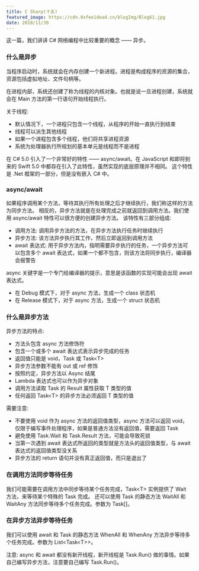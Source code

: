 ```yaml
---
title: C Sharp(十五)
featured_image: https://cdn.0xfee1dead.cn/blogImg/Blog61.jpg
date: 2018/11/30
---
```


这一篇，我们讲讲 C# 网络编程中比较重要的概念 —— 异步。

### 什么是异步
当程序启动时，系统就会在内存创建一个新进程。进程是构成程序的资源的集合，资源包括虚拟地址、文件句柄等。

在进程内部，系统还创建了称为线程的内核对象。也就是说一旦进程创建，系统就会在 Main 方法的第一行语句开始线程执行。

关于线程: 
- 默认情况下，一个进程只包含一个线程，从程序的开始一直执行到结束
- 线程可以派生其他线程
- 如果一个进程包含多个线程，他们将共享进程资源
- 系统为处理器执行所规划的基本单元是线程而不是进程

在 C# 5.0 引入了一个非常好的特性 —— async/await。在 JavaScript 和即将到来的 Swift 5.0 中都存在引入了此特性，虽然实现的底层原理并不相同。
这个特性是 .Net 框架的一部分，但是没有嵌入 C# 中。

### async/await
如果程序调用某个方法，等待其执行所有处理之后才继续执行，我们称这样的方法为同步方法。
相反的，异步方法就是在处理完成之前就返回到调用方法。我们使用 async/await 特性可以很方便的创建异步方法。
该特性有三部分组成: 
- 调用方法: 调用异步方法的方法，在异步方法执行任务时继续执行
- 异步方法: 该方法异步执行其工作，然后立即返回到调用方法
- await 表达式: 用于异步方法内，指明需要异步执行的任务，一个异步方法可以包含多个 await 表达式，如果一个都不包含，则该方法将同步执行，编译器会报警告

async 关键字是一个专门给编译器的提示，意思是该函数的实现可能会出现 await 表达式。
- 在 Debug 模式下，对于 async 方法，生成一个 class 状态机
- 在 Release 模式下，对于 async 方法，生成一个 struct 状态机

### 什么是异步方法
异步方法的特点: 
- 方法头包含 async 方法修饰符
- 包含一个或多个 await 表达式表示异步完成的任务
- 返回值只能是 void，Task 或 Task&lt;T&gt;
- 异步方法参数不能有 out 或 ref 修饰
- 按照约定，异步方法以 Async 结尾
- Lambda 表达式也可以作为异步对象
- 调用方法读取 Task 的 Result 属性获取 T 类型的值
- 任何返回 Task&lt;T&gt; 的异步方法必须返回 T 类型的值

需要注意: 
- 不要使用 void 作为 async 方法的返回值类型，async 方法可以返回 void，仅限于编写事件处理程序，如果是普通方法没有返回值，需要返回 Task
- 避免使用 Task.Wait 和 Task.Result 方法，可能会导致死锁
- 当第一次遇到 await 表达式所返回的类型就是方法头的返回值类型，与 await 表达式的返回值类型没关系
- 异步方法的 return 语句并没有真正返回值，而只是退出了

### 在调用方法同步等待任务
我们可能需要在调用方法中同步等待某个任务完成，Task&lt;T&gt; 实例提供了 Wait 方法，来等待某个特殊的 Task 完成。
还可以使用 Task 的静态方法 WaitAll 和 WaitAny 方法同步等待多个任务完成。参数为 Task[]。

### 在异步方法异步等待任务
我们可以使用 await 和 Task 的静态方法 WhenAll 和 WhenAny 方法异步等待多个任务完成。参数为 List<Task&lt;T&gt;>。

注意: async 和 await 都没有新开线程，新开线程是 Task.Run() 做的事情。如果自己编写异步方法，注意要自己编写 Task.Run()。